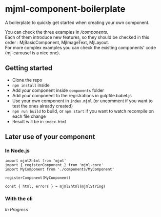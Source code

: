 # mjml-component-boilerplate

A boilerplate to quickly get started when creating your own component.  

You can check the three examples in */components*.  
Each of them introduce new features, so they should be checked in this order : MjBasicComponent, MjImageText, MjLayout.  
For more complex examples you can check the existing components' code (mj-carousel is a nice one).

## Getting started

* Clone the repo
* `npm install` inside
* Add your component inside `components` folder
* Add your component to the registrations in gulpfile.babel.js
* Use your own component in `index.mjml` (or uncomment if you want to test the ones already created)
* `npm run build` to build, or `npm start` if you want to watch recompile on each file change
* Result will be in `index.html`


## Later use of your component

### In Node.js
```
import mjml2html from 'mjml'
import { registerComponent } from 'mjml-core'
import MyComponent from './components/MyComponent'

registerComponent(MyComponent)

const { html, errors } = mjml2html(mjmlString)
```

### With the cli

*In Progress*
